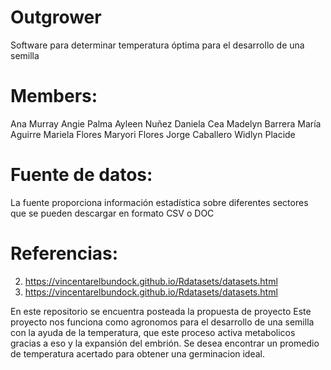 # Outgrower
Software para determinar temperatura óptima para el desarrollo de una semilla

# Members:
Ana Murray
Angie Palma 
Ayleen Nuñez 
Daniela Cea 
Madelyn Barrera
María Aguirre
Mariela Flores 
Maryori Flores 
Jorge Caballero
Widlyn Placide 

# Fuente de datos: 

La fuente proporciona información estadística sobre diferentes sectores que se pueden descargar en formato CSV o DOC

# Referencias: 
2) https://vincentarelbundock.github.io/Rdatasets/datasets.html
1) https://vincentarelbundock.github.io/Rdatasets/datasets.html 

En este repositorio se encuentra posteada la propuesta de proyecto
Este proyecto nos funciona como agronomos para el desarrollo de una semilla con la ayuda de la temperatura, que este proceso activa metabolicos gracias a eso y la expansión del embrión. 
Se desea encontrar un promedio de temperatura acertado para obtener una germinacion ideal.
